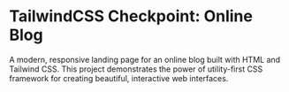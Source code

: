 # TailwindCSS Checkpoint: Online Blog

A modern, responsive landing page for an online blog built with HTML and Tailwind CSS. This project demonstrates the power of utility-first CSS framework for creating beautiful, interactive web interfaces.

